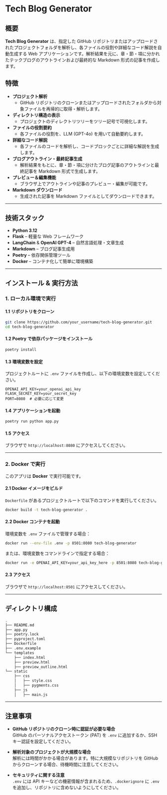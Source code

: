 # Tech Blog Generator

## 概要

**Tech Blog Generator** は、指定した GitHub リポジトリまたはアップロードされたプロジェクトフォルダを解析し、各ファイルの役割や詳細なコード解説を自動生成する Web アプリケーションです。解析結果を元に、章・節・項に分かれたテックブログのアウトラインおよび最終的な Markdown 形式の記事を作成します。

## 特徴

- **プロジェクト解析**  
  - GitHub リポジトリのクローンまたはアップロードされたフォルダから対象ファイルを再帰的に取得・解析します。
- **ディレクトリ構造の表示**  
  - プロジェクトのディレクトリツリーをツリー記号で可視化します。
- **ファイルの役割要約**  
  - 各ファイルの役割を、LLM (GPT-4o) を用いて自動要約します。
- **詳細なコード解説**  
  - 各ファイルのコードを解析し、コードブロックごとに詳細な解説を生成します。
- **ブログアウトライン・最終記事生成**  
  - 解析結果をもとに、章・節・項に分けたブログ記事のアウトラインと最終記事を Markdown 形式で生成します。
- **プレビュー＆編集機能**  
  - ブラウザ上でアウトラインや記事のプレビュー・編集が可能です。
- **Markdown ダウンロード**  
  - 生成された記事を Markdown ファイルとしてダウンロードできます。

---

## 技術スタック

- **Python 3.12**
- **Flask** – 軽量な Web フレームワーク
- **LangChain** & **OpenAI GPT-4** – 自然言語処理・文章生成
- **Markdown** – ブログ記事生成用
- **Poetry** – 依存関係管理ツール
- **Docker** – コンテナ化して簡単に環境構築

---

## インストール & 実行方法

### 1. ローカル環境で実行
#### 1.1 リポジトリをクローン
```bash
git clone https://github.com/your_username/tech-blog-generator.git
cd tech-blog-generator
```

#### 1.2 Poetry で依存パッケージをインストール
```bash
poetry install
```

#### 1.3 環境変数を設定
プロジェクトルートに `.env` ファイルを作成し、以下の環境変数を設定してください。

```env
OPENAI_API_KEY=your_openai_api_key
FLASK_SECRET_KEY=your_secret_key
PORT=8080  # 必要に応じて変更
```

#### 1.4 アプリケーションを起動
```bash
poetry run python app.py
```

#### 1.5 アクセス
ブラウザで `http://localhost:8080` にアクセスしてください。

---

### 2. Docker で実行
このアプリは **Docker** で実行可能です。

#### 2.1 Docker イメージをビルド
`Dockerfile` があるプロジェクトルートで以下のコマンドを実行してください。

```bash
docker build -t tech-blog-generator .
```

#### 2.2 Docker コンテナを起動
環境変数を `.env` ファイルで管理する場合：
```bash
docker run --env-file .env -p 8501:8080 tech-blog-generator
```

または、環境変数をコマンドラインで指定する場合：
```bash
docker run -e OPENAI_API_KEY=your_api_key_here -p 8501:8080 tech-blog-generator
```

#### 2.3 アクセス
ブラウザで `http://localhost:8501` にアクセスしてください。

---

## ディレクトリ構成
```bash
.
├── README.md
├── app.py
├── poetry.lock
├── pyproject.toml
├── Dockerfile
├── .env.example
└── templates
    ├── index.html
    ├── preview.html
    ├── preview_outline.html
└── static
    ├── css
    │   ├── style.css
    │   ├── pygments.css
    ├── js
    │   ├── main.js
```

---

## 注意事項
- **GitHub リポジトリのクローン時に認証が必要な場合**  
  GitHub のパーソナルアクセストークン (PAT) を `.env` に追加するか、SSH キー認証を設定してください。

- **解析対象のプロジェクトが大規模な場合**  
  解析には時間がかかる場合があります。特に大規模なリポジトリを GitHub からクローンする場合、待機時間に注意してください。

- **セキュリティに関する注意**  
  `.env` には API キーなどの機密情報が含まれるため、`.dockerignore` に `.env` を追加し、リポジトリに含めないようにしてください。

<!--
---

## 貢献方法
バグ報告や機能改善の Pull Request を歓迎します。Issue や Pull Request を通じてご意見・ご要望をお寄せください。

---

## ライセンス
このプロジェクトは [MIT License](LICENSE) の下で公開されています。

---

## お問い合わせ
ご質問やご意見がありましたら、[your_email@example.com](mailto:your_email@example.com) までご連絡ください。
-->